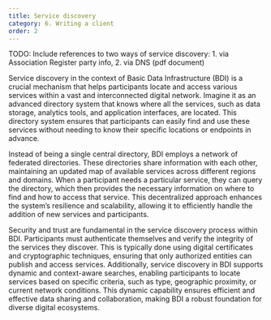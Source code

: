 ```yaml
---
title: Service discovery
category: 6. Writing a client
order: 2
---
```


TODO: Include references to two ways of service discovery: 1. via Association Register party info, 2. via DNS (pdf document)

Service discovery in the context of Basic Data Infrastructure (BDI) is a crucial mechanism that helps participants locate and access various services within a vast and interconnected digital network. Imagine it as an advanced directory system that knows where all the services, such as data storage, analytics tools, and application interfaces, are located. This directory system ensures that participants can easily find and use these services without needing to know their specific locations or endpoints in advance.

Instead of being a single central directory, BDI employs a network of federated directories. These directories share information with each other, maintaining an updated map of available services across different regions and domains. When a participant needs a particular service, they can query the directory, which then provides the necessary information on where to find and how to access that service. This decentralized approach enhances the system’s resilience and scalability, allowing it to efficiently handle the addition of new services and participants.

Security and trust are fundamental in the service discovery process within BDI. Participants must authenticate themselves and verify the integrity of the services they discover. This is typically done using digital certificates and cryptographic techniques, ensuring that only authorized entities can publish and access services. Additionally, service discovery in BDI supports dynamic and context-aware searches, enabling participants to locate services based on specific criteria, such as type, geographic proximity, or current network conditions. This dynamic capability ensures efficient and effective data sharing and collaboration, making BDI a robust foundation for diverse digital ecosystems.
